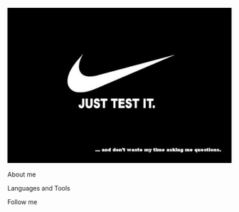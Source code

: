 ![Header](https://github.com/SarusTech/sarustech/blob/main/assets/ce222ec4155b166f6ec50ac609136f3f.jpg)

About me

Languages and Tools

Follow me
